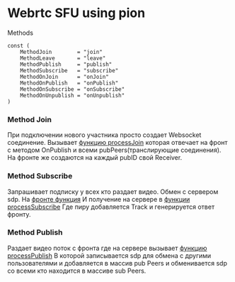 # Webrtc SFU using pion

Methods 
```
const (
	MethodJoin        = "join"
	MethodLeave       = "leave"
	MethodPublish     = "publish"
	MethodSubscribe   = "subscribe"
	MethodOnJoin      = "onJoin"
	MethodOnPublish   = "onPublish"
	MethodOnSubscribe = "onSubscribe"
	MethodOnUnpublish = "onUnpublish"
)
```

### Method Join
При подключении нового участника просто создает Websocket соединение. Вызывает [функцию processJoin](https://github.com/HunterGooD/WebrtcSFU/blob/efc3caed55883de13f5f3fc465267b4e7574aea1/main.go#L301) которая отвечает на фронт с методом OnPublish и всеми pubPeers(транслирующие соединения). На фронте же создаются на каждый pubID свой Receiver.


### Method Subscribe 
Запрашивает подписку у всех кто раздает видео. Обмен с сервером sdp. На [фронте функция](https://github.com/HunterGooD/webrtcGolangServer/blob/main/web/src/classes/Webrtc/SFU.js#L113) И получение на сервере в [функции processSubscribe](https://github.com/HunterGooD/WebrtcSFU/blob/efc3caed55883de13f5f3fc465267b4e7574aea1/main.go#L195) Где пиру добавляется Track и генерируется ответ фронту.

### Method Publish
Раздает видео поток с фронта где на сервере вызывает [функцию processPublish](https://github.com/HunterGooD/WebrtcSFU/blob/efc3caed55883de13f5f3fc465267b4e7574aea1/main.go#L227) В которой записывается sdp для обмена с другими пользователями и добавляется в массив pub Peers и обменивается sdp со всеми кто находится в массиве sub Peers.

